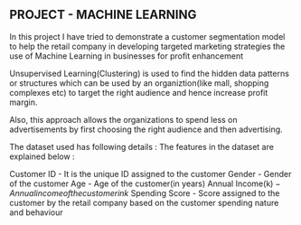 ## PROJECT - MACHINE LEARNING

In this project I have tried to demonstrate a customer segmentation model to help the retail company in developing targeted marketing strategies the use of Machine Learning in businesses for profit enhancement

Unsupervised Learning(Clustering) is used to find the hidden data patterns or structures which can be used by an organiztion(like mall, shopping complexes etc) to target the right audience and hence increase profit margin.

Also, this approach allows the organizations to spend less on advertisements by first choosing the right audience and then advertising.


The dataset used has following details : The features in the dataset are explained below :

Customer ID - It is the unique ID assigned to the customer
Gender - Gender of the customer
Age - Age of the customer(in years)
Annual Income(k$) - Annual income of the customer in k$
Spending Score - Score assigned to the customer by the retail company based on the customer spending nature and behaviour
